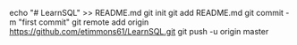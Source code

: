echo "# LearnSQL" >> README.md
git init
git add README.md
git commit -m "first commit"
git remote add origin https://github.com/etimmons61/LearnSQL.git
git push -u origin master
